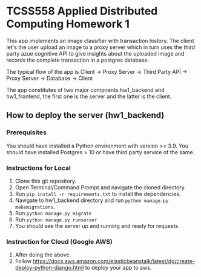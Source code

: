 # TCSS558 Applied Distributed Computing Homework 1
This app implements an image classifier with transaction history. The client let's the user upload an image to a proxy server which in turn uses the third party azue cognitive API to give insights about the uploaded image and records the complete transaction in a postgres database.

The typical flow of the app is Client -> Proxy Server -> Third Party API -> Proxy Server -> Database -> Client

The app constitutes of two major compnents hw1_backend and hw1_frontend, the first one is the server and the latter is the client.

## How to deploy the server (hw1_backend)
### Prerequisites
You should have installed a Python environment with version >= 3.9.
You should have installed Postgres > 10 or have third party service of the same.

### Instructions for Local
1. Clone this git repository.
2. Open Terminal/Command Prompt and navigate the cloned directory.
3. Run `pip install -r requirements.txt` to install the dependencies.
4. Navigate to hw1_backend directory and run `python manage.py makemigrations`.
5. Run `python manage.py migrate`
6. Run `python manage.py runserver`
7. You should see the server up and running and ready for requests.

### Instruction for Cloud (Google AWS)
1. After doing the above.
2. Follow https://docs.aws.amazon.com/elasticbeanstalk/latest/dg/create-deploy-python-django.html to deploy your app to aws.

